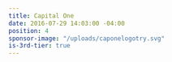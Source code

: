 ```yaml
---
title: Capital One
date: 2016-07-29 14:03:00 -04:00
position: 4
sponsor-image: "/uploads/caponelogotry.svg"
is-3rd-tier: true
---
```


